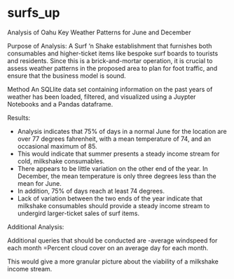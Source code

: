 # surfs_up

Analysis of Oahu Key Weather Patterns for June and December

Purpose of Analysis: 
A Surf ‘n Shake establishment that furnishes both consumables and higher-ticket items like bespoke surf boards to tourists and residents. Since this is a brick-and-mortar operation, it is crucial to assess weather patterns in the proposed area to plan for foot traffic, and ensure that the business model is sound. 

Method
An SQLlite data set containing information on the past years of weather has been loaded, filtered, and visualized using a Juypter Notebooks and a Pandas dataframe. 

Results:
- Analysis indicates that 75% of days in a normal June for the location are over 77 degrees fahrenheit, with a mean temperature of 74, and an occasional maximum of 85. 
- This would indicate that summer presents a steady income stream for cold, milkshake consumables. 
- There appears to be little variation on the other end of the year. In December, the mean temperature is only three degrees less than the mean for June. 
- In addition, 75% of days reach at least 74 degrees. 
- Lack of variation between the two ends of the year indicate that milkshake consumables should provide a steady income stream to undergird larger-ticket sales of surf items. 

Additional Analysis:

Additional queries that should be conducted are 
-average windspeed for each month
=Percent cloud cover on an average day for each month. 

This would give a more granular picture about the viability of a milkshake income stream.
